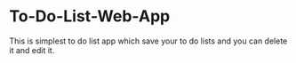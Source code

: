 # To-Do-List-Web-App
This is simplest to do list app which save your to do lists and you can delete it and edit it.
